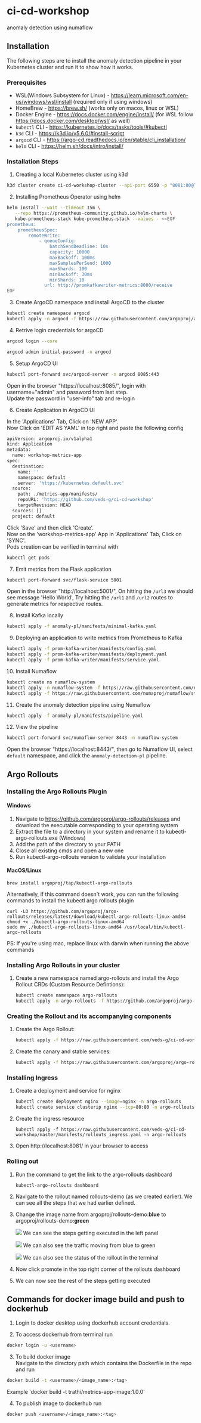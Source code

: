 # ci-cd-workshop
anomaly detection using numaflow

## Installation

The following steps are to install the anomaly detection pipeline in your Kubernetes cluster and run it to show how it works.

### Prerequisites

- WSL(Windows Subsystem for Linux) - https://learn.microsoft.com/en-us/windows/wsl/install (required only if using windows)
- HomeBrew - https://brew.sh/ (works only on macos, linux or WSL)
- Docker Engine - https://docs.docker.com/engine/install/ (for WSL follow https://docs.docker.com/desktop/wsl/ as well)
- `kubectl` CLI - https://kubernetes.io/docs/tasks/tools/#kubectl
- `k3d` CLI - https://k3d.io/v5.6.0/#install-script
- `argocd` CLI - https://argo-cd.readthedocs.io/en/stable/cli_installation/
- `helm` CLI - https://helm.sh/docs/intro/install/

### Installation Steps

1. Creating a local Kubernetes cluster using k3d

```bash
k3d cluster create ci-cd-workshop-cluster --api-port 6550 -p "8081:80@loadbalancer" --agents 2
```

2. Installing Prometheus Operator using helm

```bash
helm install --wait --timeout 15m \
   --repo https://prometheus-community.github.io/helm-charts \
   kube-prometheus-stack kube-prometheus-stack --values - <<EOF
prometheus:
    prometheusSpec:
        remoteWrite:
            - queueConfig:
                batchSendDeadline: 10s
                capacity: 10000
                maxBackoff: 100ms
                maxSamplesPerSend: 1000
                maxShards: 100
                minBackoff: 30ms
                minShards: 10
              url: http://promkafkawriter-metrics:8080/receive
EOF
```

3. Create ArgoCD namespace and install ArgoCD to the cluster

```bash
kubectl create namespace argocd
kubectl apply -n argocd -f https://raw.githubusercontent.com/argoproj/argo-cd/stable/manifests/install.yaml
```

4. Retrive login credentials for argoCD

```bash
argocd login --core
```
```bash
argocd admin initial-password -n argocd
```

5. Setup ArgoCD UI

```bash
kubectl port-forward svc/argocd-server -n argocd 8085:443
```

Open in the browser "https://localhost:8085/", login with username="admin" and password from last step.\
Update the password in "user-info" tab and re-login

6. Create Application in ArgoCD UI

In the 'Applications' Tab, Click on 'NEW APP'.\
Now Click on 'EDIT AS YAML' in top right and paste the following config

```bash
apiVersion: argoproj.io/v1alpha1
kind: Application
metadata:
  name: workshop-metrics-app
spec:
  destination:
    name: ''
    namespace: default
    server: 'https://kubernetes.default.svc'
  source:
    path: ./metrics-app/manifests/
    repoURL: 'https://github.com/veds-g/ci-cd-workshop'
    targetRevision: HEAD
  sources: []
  project: default

```

Click 'Save' and then click 'Create'.\
Now on the 'workshop-metrics-app' App in 'Applications' Tab, Click on 'SYNC'.\
Pods creation can be verified in terminal with

```bash
kubectl get pods
```

7. Emit metrics from the Flask application

```bash
kubectl port-forward svc/flask-service 5001
```

Open in the browser "http://localhost:5001/",
On hitting the `/url3` we should see message 'Hello World',
Try hitting the `/url1` and `/url2` routes to generate metrics for respective routes.

8. Install Kafka locally

```bash
kubectl apply -f anomaly-pl/manifests/minimal-kafka.yaml
```

9. Deploying an application to write metrics from Prometheus to Kafka

```bash
kubectl apply -f prom-kafka-writer/manifests/config.yaml
kubectl apply -f prom-kafka-writer/manifests/deployment.yaml
kubectl apply -f prom-kafka-writer/manifests/service.yaml
```

10. Install Numaflow

```bash
kubectl create ns numaflow-system
kubectl apply -n numaflow-system -f https://raw.githubusercontent.com/numaproj/numaflow/stable/config/install.yaml
kubectl apply -f https://raw.githubusercontent.com/numaproj/numaflow/stable/examples/0-isbsvc-jetstream.yaml
```

11. Create the anomaly detection pipeline using Numaflow

```bash
kubectl apply -f anomaly-pl/manifests/pipeline.yaml
```

12. View the pipeline

```bash
kubectl port-forward svc/numaflow-server 8443 -n numaflow-system
```

Open the browser "https://localhost:8443/", then go to Numaflow UI, select `default` namespace, and click the `anomaly-detection-pl` pipeline.


## Argo Rollouts

### Installing the Argo Rollouts Plugin 
#### Windows
1. Navigate to https://github.com/argoproj/argo-rollouts/releases and download the executable corresponding to your operating system
2. Extract the file to a directory in your system and rename it to kubectl-argo-rollouts.exe (Windows)
3. Add the path of the directory to your PATH
4. Close all existing cmds and open a new one
5. Run kubectl-argo-rollouts version to validate your installation

#### MacOS/Linux
```
brew install argoproj/tap/kubectl-argo-rollouts
```

Alternatively, if this command doesn't work, you can run the following commands to install the kubectl argo rollouts plugin

```
curl -LO https://github.com/argoproj/argo-rollouts/releases/latest/download/kubectl-argo-rollouts-linux-amd64
chmod +x ./kubectl-argo-rollouts-linux-amd64
sudo mv ./kubectl-argo-rollouts-linux-amd64 /usr/local/bin/kubectl-argo-rollouts
```

PS: If you're using mac, replace linux with darwin when running the above commands

### Installing Argo Rollouts in your cluster

1. Create a new namespace named argo-rollouts and install the Argo Rollout CRDs (Custom Resource Defintions):
    ```bash
    kubectl create namespace argo-rollouts
    kubectl apply -n argo-rollouts -f https://github.com/argoproj/argo-rollouts/releases/latest/download/install.yaml
    ```

### Creating the Rollout and its accompanying components

1. Create the Argo Rollout:
    ```bash
   kubectl apply -f https://raw.githubusercontent.com/veds-g/ci-cd-workshop/master/manifests/rollouts_demo.yaml -n argo-rollouts
    ```
   
2. Create the canary and stable services:
    ```bash
   kubectl apply -f https://raw.githubusercontent.com/argoproj/argo-rollouts/master/docs/getting-started/nginx/services.yaml -n argo-rollouts
    ```

### Installing Ingress

1. Create a deployment and service for nginx
    ```bash
    kubectl create deployment nginx --image=nginx -n argo-rollouts
    kubectl create service clusterip nginx --tcp=80:80 -n argo-rollouts
    ```

2. Create the ingress resource
    ```
   kubectl apply -f https://raw.githubusercontent.com/veds-g/ci-cd-workshop/master/manifests/rollouts_ingress.yaml -n argo-rollouts
   ```

3. Open http://localhost:8081/ in your browser to access


### Rolling out 

1. Run the command to get the link to the argo-rollouts dashboard
    ```
   kubectl-argo-rollouts dashboard
   ```
   
2. Navigate to the rollout named rollouts-demo (as we created earlier). We can see all the steps that we had earlier defined.

3. Change the image name from argoproj/rollouts-demo:**blue** to argoproj/rollouts-demo:**green**

    ![](resources/rollouts-dashboard.png)
    We can see the steps getting executed in the left panel

    ![](resources/rollouts-application.png)
    We can also see the traffic moving from blue to green

    ![](resources/rollouts-cli-plugin.png)
    We can also see the status of the rollout in the terminal

4. Now click promote in the top right corner of the rollouts dashboard

5. We can now see the rest of the steps getting executed

## Commands for docker image build and push to dockerhub

1. Login to docker desktop using dockerhub account credentials.

2. To access dockerhub from terminal run

```bash
docker login -u <username>
```

3. To build docker image\
Navigate to the directory path which contains the Dockerfile in the repo and run

```bash
docker build -t <username>/<image_name>:<tag>
```

Example 'docker build -t trathi/metrics-app-image:1.0.0'

4. To publish image to dockerhub run

```bash
docker push <username>/<image_name>:<tag>
```
